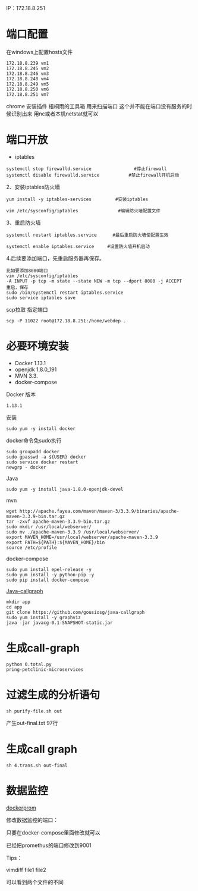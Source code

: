 IP：172.18.8.251

# 端口配置
在windows上配置hosts文件
```
172.18.8.239 vm1 
172.18.8.245 vm2 
172.18.8.246 vm3 
172.18.8.248 vm4 
172.18.8.249 vm5 
172.18.8.250 vm6 
172.18.8.251 vm7
```

chrome 
安装插件 梧桐雨的工具箱 
用来扫描端口
这个并不能在端口没有服务的时候识别出来
用nc或者本机netstat就可以



# 端口开放

- iptables
```
systemctl stop firewalld.service                #停止firewall
systemctl disable firewalld.service           #禁止firewall开机启动
```

2、安装iptables防火墙
```
yum install -y iptables-services         #安装iptables

vim /etc/sysconfig/iptables               #编辑防火墙配置文件
```

3、重启防火墙
```
systemctl restart iptables.service      #最后重启防火墙使配置生效

systemctl enable iptables.service     #设置防火墙开机启动
```

4.后续要添加端口，先重启服务器再保存。
```
比如要添加8080端口
vim /etc/sysconfig/iptables
-A INPUT -p tcp -m state --state NEW -m tcp --dport 8080 -j ACCEPT
重启，保存
sudo /bin/systemctl restart iptables.service
sudo service iptables save
```

scp拉取 指定端口
```
scp -P 11022 root@172.18.8.251:/home/webdep .
```
# 必要环境安装
- Docker 1.13.1
- openjdk 1.8.0_191
- MVN 3.3.
- docker-compose

Docker
版本
```
1.13.1
```

安装
```
sudo yum -y install docker
```
docker命令免sudo执行
```
sudo groupadd docker
sudo gpasswd -a ${USER} docker
sudo service docker restart
newgrp - docker
```

Java
```
sudo yum -y install java-1.8.0-openjdk-devel
```

mvn
```
wget http://apache.fayea.com/maven/maven-3/3.3.9/binaries/apache-maven-3.3.9-bin.tar.gz
tar -zxvf apache-maven-3.3.9-bin.tar.gz
sudo mkdir /usr/local/webserver/
sudo mv ./apache-maven-3.3.9 /usr/local/webserver/
export MAVEN_HOME=/usr/local/webserver/apache-maven-3.3.9 
export PATH=${PATH}:${MAVEN_HOME}/bin
source /etc/profile 
```
docker-compose
```
sudo yum install epel-release -y
sudo yum install -y python-pip -y
sudo pip install docker-compose
```

[Java-callgraph](https://github.com/gousiosg/java-callgraph)
```
mkdir app
cd app
git clone https://github.com/gousiosg/java-callgraph
sudo yum install -y graphviz
java -jar javacg-0.1-SNAPSHOT-static.jar 
```
# 生成call-graph
```
python 0.total.py 
pring-petclinic-microservices
```

# 过滤生成的分析语句
```
sh purify-file.sh out
```
产生out-final.txt 97行

# 生成call graph
```
sh 4.trans.sh out-final
```

# 数据监控

[dockerprom](https://github.com/stefanprodan/dockprom)

修改数据监控的端口：

只要在docker-compose里面修改就可以

已经把promethus的端口修改到9001

Tips：

vimdiff file1 file2

可以看到两个文件的不同

